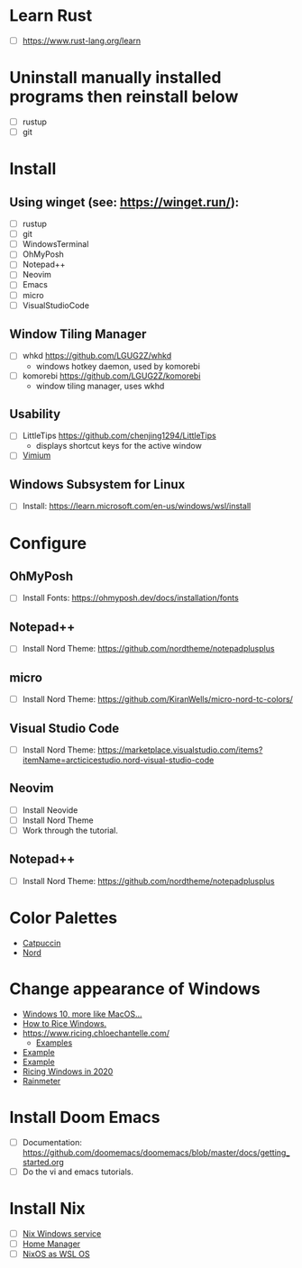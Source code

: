 # Learn Rust
 - [ ] https://www.rust-lang.org/learn

# Uninstall manually installed programs then reinstall below
 - [ ] rustup
 - [ ] git

# Install

## Using winget (see: https://winget.run/):
 - [ ] rustup
 - [ ] git
 - [ ] WindowsTerminal
 - [ ] OhMyPosh
 - [ ] Notepad++
 - [ ] Neovim
 - [ ] Emacs
 - [ ] micro
 - [ ] VisualStudioCode

## Window Tiling Manager
 - [ ] whkd https://github.com/LGUG2Z/whkd
   - windows hotkey daemon, used by komorebi
 - [ ] komorebi https://github.com/LGUG2Z/komorebi
   - window tiling manager, uses wkhd

## Usability
 - [ ] LittleTips https://github.com/chenjing1294/LittleTips
   - displays shortcut keys for the active window
 - [ ] [Vimium](https://vimium.github.io/)

## Windows Subsystem for Linux
 - [ ] Install: https://learn.microsoft.com/en-us/windows/wsl/install

# Configure

## OhMyPosh
 - [ ] Install Fonts: https://ohmyposh.dev/docs/installation/fonts

## Notepad++
 - [ ] Install Nord Theme: https://github.com/nordtheme/notepadplusplus

## micro
 - [ ] Install Nord Theme: https://github.com/KiranWells/micro-nord-tc-colors/

## Visual Studio Code
 - [ ] Install Nord Theme: https://marketplace.visualstudio.com/items?itemName=arcticicestudio.nord-visual-studio-code

## Neovim
 - [ ] Install Neovide
 - [ ] Install Nord Theme
 - [ ] Work through the tutorial.

## Notepad++
 - [ ] Install Nord Theme: https://github.com/nordtheme/notepadplusplus

# Color Palettes
 - [Catpuccin](https://github.com/catppuccin)
 - [Nord](https://www.nordtheme.com/)

# Change appearance of Windows
 - [Windows 10, more like MacOS...](https://www.youtube.com/watch?v=uCVc-7z-toE)
 - [How to Rice Windows.](https://dev.to/ananddhruv295/how-to-rice-windows-2h12)
 - https://www.ricing.chloechantelle.com/
   - [Examples](https://www.dropbox.com/sh/gnwhuxk3fi9cqdc/AABCPc3tJBnzC0pYS_jY_6Xla/W10?e=1&preview=66.png)
 - [Example](https://imgur.com/gallery/Rsdhm5k)
 - [Example](https://www.reddit.com/r/desktops/comments/u66glg/windows_10_rice_jetblack/)
 - [Ricing Windows in 2020](https://gist.github.com/triplrrr/d2250db71f0b3a93ed60daa65fe5668f)
 - [Rainmeter](https://www.rainmeter.net/)

# Install Doom Emacs
 - [ ] Documentation: https://github.com/doomemacs/doomemacs/blob/master/docs/getting_started.org
 - [ ] Do the vi and emacs tutorials.

# Install Nix
 - [ ] [Nix Windows service](https://nixos.org/download#nix-install-windows)
 - [ ] [Home Manager](https://nix-community.github.io/home-manager/#sec-install-standalone)
 - [ ] [NixOS as WSL OS](https://github.com/nix-community/NixOS-WSL)

